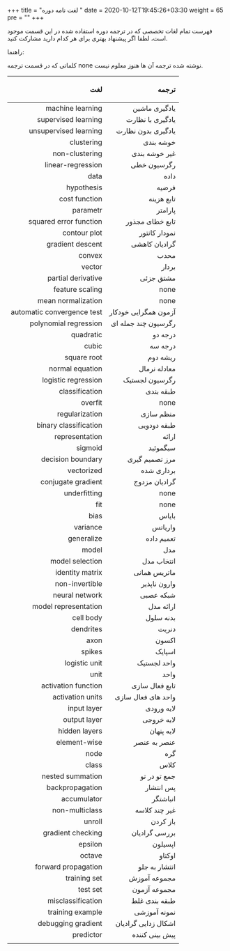 +++
title = "لغت نامه دوره "
date = 2020-10-12T19:45:26+03:30
weight = 65
pre = "<i class='fa fa-book' ></i>"
+++

فهرست تمام لغات تخصصی که در ترجمه دوره استفاده شده در این قسمت موجود است،
لطفا اگر پیشنهاد بهتری برای هر کدام دارید مشارکت کنید.

راهنما:

کلماتی که در قسمت ترجمه none نوشته شده ترجمه آن ها هنوز معلوم نیست.



| <p align="right"> لغت </p>| <p align="right"> ترجمه </p> |
| -------------------------:| ----------------------------:|
| machine learning          | یادگیری ماشین                |
| supervised learning       | یادگیری با نظارت             |
| unsupervised learning     | یادگیری بدون نظارت           |
| clustering                | خوشه بندی                    |
| non-clustering            | غیر خوشه بندی                |
| linear-regression         |          رگرسیون خطی         |
|        data               |           داده               |
|   hypothesis              |             فرضیه            |
|        cost function      |      تابع هزینه              |
|             parametr      |               پارامتر        |
|  squared error function   |  تابع خطای مجذور             |
|     contour plot          |          نمودار کانتور       |
|    gradient descent       |    گرادیان کاهشی             |
|      convex               |        محدب                  |
|    vector                 |      بردار                   |
| partial derivative        |    مشتق جزئی                 |
|   feature scaling         |         none                 |
|     mean normalization    |         none                 |
|automatic convergence test | آزمون همگرایی خودکار         |
|   polynomial regression   |   رگرسیون چند جمله ای        |
|   quadratic               |    درجه دو                   |
|  cubic                    |    درجه سه                   |
|    square root            |      ریشه دوم                |
|  normal equation          |   معادله نرمال               |
|   logistic regression     |   رگرسیون لجستیک             |
| classification            |     طبقه بندی                |
|      overfit              |       none                   |
|    regularization         |    منظم سازی                 |
|    binary classification  |       طبقه دودویی            |
|    representation         |       ارائه                  |
|   sigmoid                 |       سیگموئید               |
|   decision boundary       |         مرز تصمیم گیری       |
|     vectorized            |     برداری شده               |
|   conjugate gradient      |    گرادیان مزدوج             |
|   underfitting            |        none                  |
|     fit                   |         none                 |
|    bias                   |      بایاس                   |
|      variance             |       واریانس                |
|   generalize              |    تعمیم داده                |
|    model                  |     مدل                      |
|   model selection         |         انتخاب مدل           |
|  identity matrix          |       ماتریس همانی           |
|   non-invertible          |       وارون ناپذیر           |
|    neural network         |      شبکه عصبی               |
|    model representation   |      ارائه مدل               |
|    cell body              |        بدنه سلول             |
|   dendrites               |       دنریت                  |
|     axon                  |       اکسون                  |
|        spikes             |      اسپایک                  |
|     logistic unit         |     واحد لجستیک              |
|      unit                 |      واحد                    |
|    activation function    |    تابع فعال سازی            |
|   activation units        |         واحد های فعال سازی   |
|    input layer            |     لایه ورودی                |
|    output layer           |     لایه خروجی                |
|   hidden layers           |   لایه پنهان                  |
|  element-wise             |    عنصر به عنصر              |
|     node                  |       گره                    |
|     class                 |      کلاس                     |
|    nested summation       |      جمع تو در تو            |
|   backpropagation         |        پس انتشار             |
|     accumulator           |     انباشتگر                 |
|     non-multiclass        |      غیر چند کلاسه            |
|       unroll              |      باز کردن                |
|   gradient checking       |     بررسی گرادیان            |
|    epsilon                |      اپسیلون                 |
|    octave                 |     اوکتاو                   |
|   forward propagation     |    انتشار به جلو             |
|    training set           |     مجموعه آموزش             |
|      test set             |    مجموعه آزمون              |
|   misclassification       |        طبقه بندی غلط         |
|    training example       |      نمونه آموزشی            |
|     debugging gradient    |      اشکال زدایی گرادیان     |
|     predictor             |       پیش بینی کننده         |
|                           |                              |
